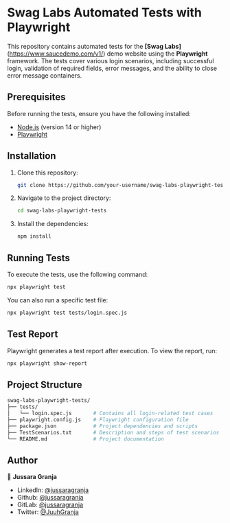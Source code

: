 # Swag Labs Automated Tests with Playwright

This repository contains automated tests for the **[Swag Labs]** (https://www.saucedemo.com/v1/) demo website using the **Playwright** framework. The tests cover various login scenarios, including successful login, validation of required fields, error messages, and the ability to close error message containers.

## Prerequisites

Before running the tests, ensure you have the following installed:

- [Node.js](https://nodejs.org/) (version 14 or higher)
- [Playwright](https://playwright.dev/)

## Installation

1. Clone this repository:
   ```bash
   git clone https://github.com/your-username/swag-labs-playwright-tests.git
   ```
2. Navigate to the project directory:
   ```bash
   cd swag-labs-playwright-tests
   ```
3. Install the dependencies:
   ```bash
   npm install
   ```

## Running Tests

To execute the tests, use the following command:
   ```bash
   npx playwright test
   ```
You can also run a specific test file:
   ```bash
   npx playwright test tests/login.spec.js
   ```

## Test Report

Playwright generates a test report after execution. To view the report, run:
   ```bash
   npx playwright show-report
   ```

## Project Structure
   ```bash
swag-labs-playwright-tests/
├── tests/
│   └── login.spec.js       # Contains all login-related test cases
├── playwright.config.js    # Playwright configuration file
├── package.json            # Project dependencies and scripts
├── TestScenarios.txt       # Description and steps of test scenarios
└── README.md               # Project documentation
```

## Author

👤 **Jussara Granja**

* LinkedIn: [@jussaragranja](https://linkedin.com/in/jussaragranja)
* Github: [@jussaragranja](https://github.com/jussaragranja)
* GitLab: [@jussaragranja](https://gitlab.com/jussaragranja)
* Twitter: [@JuuhGranja](https://twitter.com/JuuhGranja)
